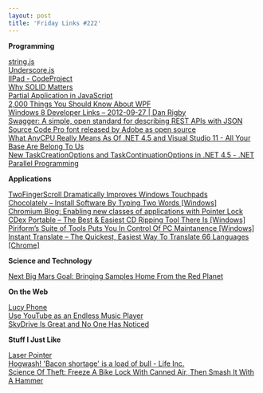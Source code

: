 ```yaml
---
layout: post
title: 'Friday Links #222'
---
```

**Programming**

[string.js](http://stringjs.com/)   
[Underscore.js](http://underscorejs.org/#changelog)   
[IlPad - CodeProject](http://www.codeproject.com/Articles/463528/IlPad)   
[Why SOLID Matters](http://blogs.telerik.com/blogs/posts/12-09-25/why-solid-matters.aspx)   
[Partial Application in JavaScript](http://benalman.com/news/2012/09/partial-application-in-javascript/)   
[2,000 Things You Should Know About WPF](http://wpf.2000things.com/)   
[Windows 8 Developer Links – 2012-09-27 | Dan Rigby](http://danrigby.com/2012/09/26/windows-8-developer-links-2012-09-27/)   
[Swagger: A simple, open standard for describing REST APIs with JSON](http://swagger.wordnik.com/)   
[Source Code Pro font released by Adobe as open source](http://coolthingoftheday.blogspot.co.uk/2012/09/insert-required-source-code-font-with.html)   
[What AnyCPU Really Means As Of .NET 4.5 and Visual Studio 11 - All Your Base Are Belong To Us](http://blogs.microsoft.co.il/blogs/sasha/archive/2012/04/04/what-anycpu-really-means-as-of-net-4-5-and-visual-studio-11.aspx)   
[New TaskCreationOptions and TaskContinuationOptions in .NET 4.5 - .NET Parallel Programming](http://blogs.msdn.com/b/pfxteam/archive/2012/09/22/new-taskcreationoptions-and-taskcontinuationoptions-in-net-4-5.aspx)   


**Applications**

[TwoFingerScroll Dramatically Improves Windows Touchpads](http://lifehacker.com/5943337/twofingerscroll-dramatically-improves-windows-touchpads)   
[Chocolately – Install Software By Typing Two Words [Windows]](http://www.makeuseof.com/tag/chocolately-install-software-typing-words-windows/)   
[Chromium Blog: Enabling new classes of applications with Pointer Lock](http://blog.chromium.org/2012/09/enabling-new-classes-of-applications.html)   
[CDex Portable – The Best & Easiest CD Ripping Tool There Is [Windows]](http://www.makeuseof.com/tag/cdex-portable-easiest-cd-ripping-tool/)   
[Piriform’s Suite of Tools Puts You In Control Of PC Maintanence [Windows]](http://www.makeuseof.com/tag/piriforms-suite-tools-puts-control-pc-maintanence-windows/)   
[Instant Translate – The Quickest, Easiest Way To Translate 66 Languages [Chrome]](http://www.makeuseof.com/tag/instant-translate-quickest-easiest-translate-66-languages-chrome/)

**Science and Technology**

[Next Big Mars Goal: Bringing Samples Home From the Red Planet](http://www.popsci.com/science/article/2012-09/nasas-next-big-mars-goal-returning-rocks-red-planet)

**On the Web**

[Lucy Phone](http://kk.org/cooltools/archives/6934)   
[Use YouTube as an Endless Music Player](http://www.labnol.org/internet/endless-youtube-music/25633/)   
[SkyDrive Is Great and No One Has Noticed](http://www.feld.com/wp/archives/2012/09/skydrive-is-great-and-no-one-has-noticed.html)

**Stuff I Just Like**

[Laser Pointer](http://what-if.xkcd.com/13/)   
[Hogwash! 'Bacon shortage' is a load of bull - Life Inc.](http://lifeinc.today.com/_news/2012/09/27/14123841-hogwash-bacon-shortage-is-a-load-of-bull?lite)   
[Science Of Theft: Freeze A Bike Lock With Canned Air, Then Smash It With A Hammer](http://www.popsci.com/diy/article/2012-08/gray-matter-how-science-helps-bike-thieves)
